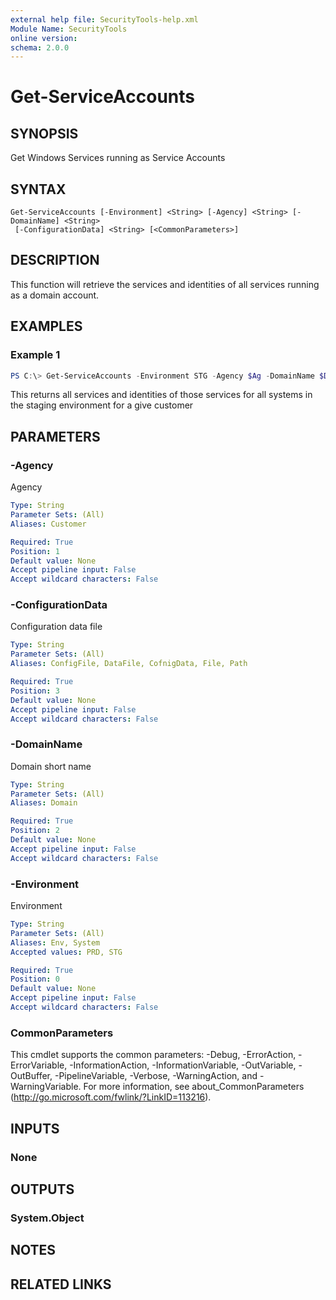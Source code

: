```yaml
---
external help file: SecurityTools-help.xml
Module Name: SecurityTools
online version:
schema: 2.0.0
---
```


# Get-ServiceAccounts

## SYNOPSIS
Get Windows Services running as Service Accounts

## SYNTAX

```
Get-ServiceAccounts [-Environment] <String> [-Agency] <String> [-DomainName] <String>
 [-ConfigurationData] <String> [<CommonParameters>]
```

## DESCRIPTION
This function will retrieve the services and identities of all services running as a domain account.

## EXAMPLES

### Example 1
```powershell
PS C:\> Get-ServiceAccounts -Environment STG -Agency $Ag -DomainName $DN -ConfigFile $ConfigFile
```

This returns all services and identities of those services for all systems in the staging environment
 for a give customer

## PARAMETERS

### -Agency
Agency

```yaml
Type: String
Parameter Sets: (All)
Aliases: Customer

Required: True
Position: 1
Default value: None
Accept pipeline input: False
Accept wildcard characters: False
```

### -ConfigurationData
Configuration data file

```yaml
Type: String
Parameter Sets: (All)
Aliases: ConfigFile, DataFile, CofnigData, File, Path

Required: True
Position: 3
Default value: None
Accept pipeline input: False
Accept wildcard characters: False
```

### -DomainName
Domain short name

```yaml
Type: String
Parameter Sets: (All)
Aliases: Domain

Required: True
Position: 2
Default value: None
Accept pipeline input: False
Accept wildcard characters: False
```

### -Environment
Environment

```yaml
Type: String
Parameter Sets: (All)
Aliases: Env, System
Accepted values: PRD, STG

Required: True
Position: 0
Default value: None
Accept pipeline input: False
Accept wildcard characters: False
```

### CommonParameters
This cmdlet supports the common parameters: -Debug, -ErrorAction, -ErrorVariable, -InformationAction, -InformationVariable, -OutVariable, -OutBuffer, -PipelineVariable, -Verbose, -WarningAction, and -WarningVariable.
For more information, see about_CommonParameters (http://go.microsoft.com/fwlink/?LinkID=113216).

## INPUTS

### None
## OUTPUTS

### System.Object
## NOTES

## RELATED LINKS
